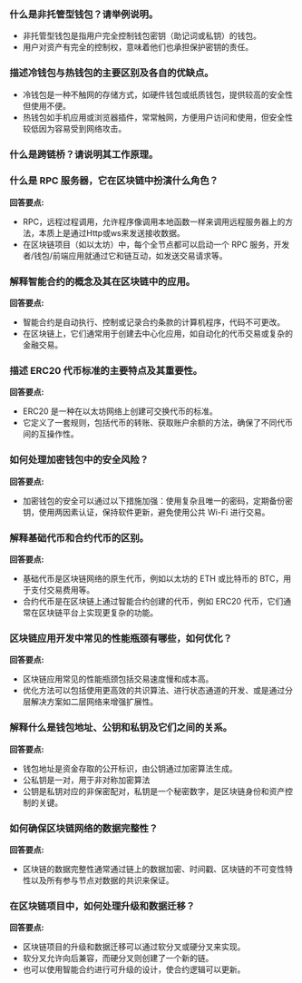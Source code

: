 ### 什么是非托管型钱包？请举例说明。

- 非托管型钱包是指用户完全控制钱包密钥（助记词或私钥）的钱包。
- 用户对资产有完全的控制权，意味着他们也承担保护密钥的责任。

### 描述冷钱包与热钱包的主要区别及各自的优缺点。

- 冷钱包是一种不触网的存储方式，如硬件钱包或纸质钱包，提供较高的安全性但使用不便。
- 热钱包如手机应用或浏览器插件，常常触网，方便用户访问和使用，但安全性较低因为容易受到网络攻击。

### 什么是跨链桥？请说明其工作原理。



### 什么是 RPC 服务器，它在区块链中扮演什么角色？

**回答要点:**

- RPC，远程过程调用，允许程序像调用本地函数一样来调用远程服务器上的方法，本质上是通过Http或ws来发送接收数据。
- 在区块链项目（如以太坊）中，每个全节点都可以启动一个 RPC 服务，开发者/钱包/前端应用就通过它和链互动，如发送交易请求等。

### 解释智能合约的概念及其在区块链中的应用。

**回答要点:**

- 智能合约是自动执行、控制或记录合约条款的计算机程序，代码不可更改。
- 在区块链上，它们通常用于创建去中心化应用，如自动化的代币交易或复杂的金融交易。

### 描述 ERC20 代币标准的主要特点及其重要性。

**回答要点:**

- ERC20 是一种在以太坊网络上创建可交换代币的标准。
- 它定义了一套规则，包括代币的转账、获取账户余额的方法，确保了不同代币间的互操作性。

### 如何处理加密钱包中的安全风险？

**回答要点:**

- 加密钱包的安全可以通过以下措施加强：使用复杂且唯一的密码，定期备份密钥，使用两因素认证，保持软件更新，避免使用公共 Wi-Fi 进行交易。

### 解释基础代币和合约代币的区别。

**回答要点:**

- 基础代币是区块链网络的原生代币，例如以太坊的 ETH 或比特币的 BTC，用于支付交易费用等。
- 合约代币是在区块链上通过智能合约创建的代币，例如 ERC20 代币，它们通常在区块链平台上实现更复杂的功能。

### 区块链应用开发中常见的性能瓶颈有哪些，如何优化？

**回答要点:**

- 区块链应用常见的性能瓶颈包括交易速度慢和成本高。
- 优化方法可以包括使用更高效的共识算法、进行状态通道的开发、或是通过分层解决方案如二层网络来增强扩展性。

### 解释什么是钱包地址、公钥和私钥及它们之间的关系。

**回答要点:**

- 钱包地址是资金存取的公开标识，由公钥通过加密算法生成。
- 公私钥是一对，用于非对称加密算法
- 公钥是私钥对应的非保密配对，私钥是一个秘密数字，是区块链身份和资产控制的关键。

### 如何确保区块链网络的数据完整性？

**回答要点:**

- 区块链的数据完整性通常通过链上的数据加密、时间戳、区块链的不可变性特性以及所有参与节点对数据的共识来保证。

### 在区块链项目中，如何处理升级和数据迁移？

**回答要点:**

- 区块链项目的升级和数据迁移可以通过软分叉或硬分叉来实现。
- 软分叉允许向后兼容，而硬分叉则创建了一个新的链。
- 也可以使用智能合约进行可升级的设计，使合约逻辑可以更新。